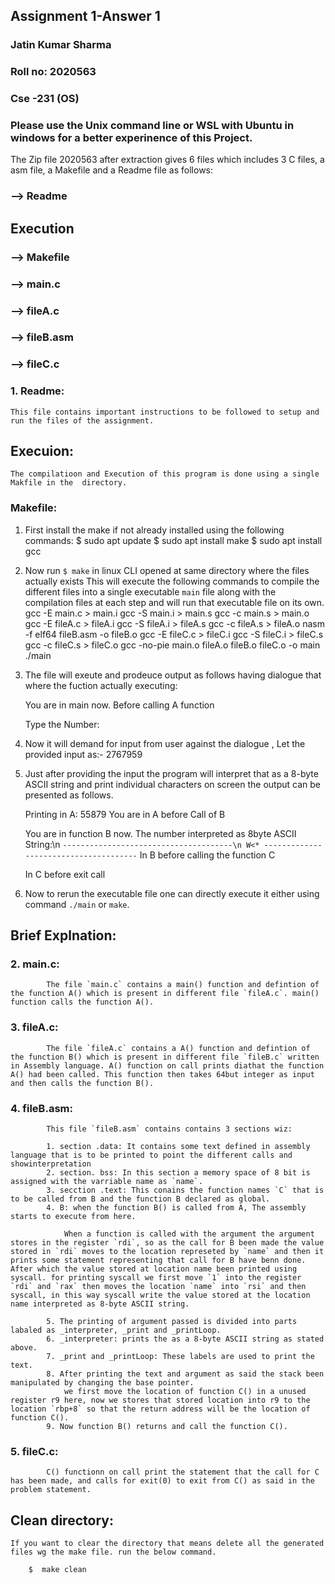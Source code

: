 ## Assignment 1-Answer 1
### Jatin Kumar Sharma
### Roll no: 2020563
### Cse -231 (OS)

### Please use the Unix command line or WSL with Ubuntu in windows for a better experinence of this Project.
The Zip file 2020563 after extraction gives 6 files which includes 3 C files, a asm file, a Makefile and a Readme file as follows:

### --> Readme

## Execution
### --> Makefile

### --> main.c 
### --> fileA.c
### --> fileB.asm
### --> fileC.c

### 1. Readme:
	This file contains important instructions to be followed to setup and run the files of the assignment.

## Execuion: 
    The compilatioon and Execution of this program is done using a single Makfile in the  directory.
    
### Makefile: 
  1. First install the make if not already installed using the following commands:
    $ sudo apt update
		$ sudo apt install make
		$ sudo apt install gcc
    
  2. Now run `$ make` in linux CLI opened at same directory where the files actually exists
    This will execute the following commands to compile the different files into a single executable `main` file along with the compilation files at each step and will run that executable file on its own.
        gcc -E main.c > main.i
        gcc -S main.i > main.s
        gcc -c main.s > main.o
        gcc -E fileA.c > fileA.i
        gcc -S fileA.i > fileA.s
        gcc -c fileA.s > fileA.o
        nasm -f elf64 fileB.asm -o fileB.o
        gcc -E fileC.c > fileC.i
        gcc -S fileC.i > fileC.s
        gcc -c fileC.s > fileC.o
        gcc -no-pie main.o fileA.o fileB.o fileC.o -o main
        ./main
        
   3. The file will exeute and prodeuce output as follows having dialogue that where the fuction actually executing:
        
        You are in main now.
        Before calling A function

        Type the Number:

        
   4. Now it will demand for input from user against the dialogue <Type the Number:>, Let the provided input as:- 2767959
   5. Just after providing the input the program will interpret that as a 8-byte ASCII string and print individual characters on screen the output can be presented as follows.
  
        Printing in  A: 55879
        You are in A before Call of B

        You are in function B now.
        The number interpreted as 8byte ASCII String:\n
        `--------------------------------------\n
        W<*
        --------------------------------------`
        In B before calling the function C

        In C before exit call
   6. Now to rerun the executable file one can directly execute it either using command `./main` or `make`.

## Brief Explnation: 
            
### 2. main.c:
            The file `main.c` contains a main() function and defintion of the function A() which is present in different file `fileA.c`. main() function calls the function A(). 

### 3. fileA.c:
            The file `fileA.c` contains a A() function and defintion of the function B() which is present in different file `fileB.c` written in Assembly language. A() function on call prints diathat the function A() had been called. This function then takes 64but integer as input and then calls the function B(). 

### 4. fileB.asm:
            This file `fileB.asm` contains contains 3 sections wiz:
            
            1. section .data: It contains some text defined in assembly language that is to be printed to point the different calls and showinterpretation
            2. section. bss: In this section a memory space of 8 bit is assigned with the varriable name as `name`.
            3. secction .text: This conains the function names `C` that is to be called from B and the function B declared as global.
            4. B: when the function B() is called from A, The assembly starts to execute from here.
            
                When a function is called with the argument the argument stores in the register `rdi`, so as the call for B been made the value stored in `rdi` moves to the location represeted by `name` and then it prints some statement representing that call for B have benn done. After which the value stored at location name been printed using syscall. for printing syscall we first move `1` into the register `rdi` and `rax` then moves the location `name` into `rsi` and then syscall, in this way syscall write the value stored at the location name interpreted as 8-byte ASCII string.
            
            5. The printing of argument passed is divided into parts labaled as _interpreter, _print and _printLoop.
            6. _interpreter: prints the as a 8-byte ASCII string as stated above.
            7. _print and _printLoop: These labels are used to print the text.
            8. After printing the text and argument as said the stack been manipulated by changing the base pointer.
                we first move the location of function C() in a unused register r9 here, now we stores that stored location into r9 to the location `rbp+8` so that the return address will be the location of function C().
            9. Now function B() returns and call the function C().
            
### 5. fileC.c:
            C() functionn on call print the statement that the call for C has been made, and calls for exit(0) to exit from C() as said in the problem statement.
            

## Clean directory:
	If you want to clear the directory that means delete all the generated files wg the make file. run the below command.

		$  make clean

